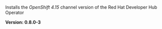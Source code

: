 Installs the *OpenShift 4.15* channel version of the Red Hat Developer Hub Operator

**Version: 0.8.0-3**